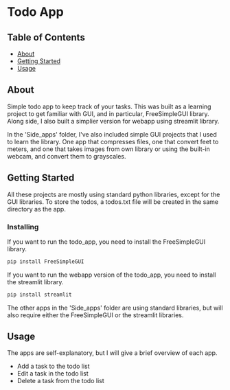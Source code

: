 # Todo App

## Table of Contents

- [About](#about)
- [Getting Started](#getting_started)
- [Usage](#usage)

## About <a name = "about"></a>

Simple todo app to keep track of your tasks. This was built as a learning project to get familiar with GUI,
and in particular, FreeSimpleGUI library. Along side, I also built a simplier version for webapp using streamlit library.

In the 'Side_apps' folder, I've also included simple GUI projects that I used to learn the library. One app that compresses files, one that convert feet to meters, and one that takes images from own library or using the built-in webcam, and convert them to grayscales.

## Getting Started <a name = "getting_started"></a>

All these projects are mostly using standard python libraries, except for the GUI libraries. To store the todos,
a todos.txt file will be created in the same directory as the app.


### Installing

If you want to run the todo_app, you need to install the FreeSimpleGUI library. 

```bash
pip install FreeSimpleGUI
```


If you want to run the webapp version of the todo_app, you need to install the streamlit library. 

```bash
pip install streamlit
```

The other apps in the 'Side_apps' folder are using standard libraries, but will also require either the FreeSimpleGUI or the streamlit libraries. 


## Usage <a name = "usage"></a>

The apps are self-explanatory, but I will give a brief overview of each app.
- Add a task to the todo list
- Edit a task in the todo list
- Delete a task from the todo list
